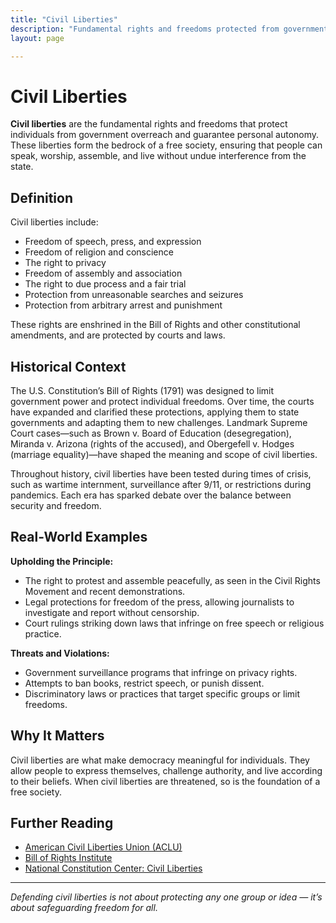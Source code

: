```yaml
---
title: "Civil Liberties"
description: "Fundamental rights and freedoms protected from government interference, such as speech, religion, and assembly."
layout: page

---
```



# Civil Liberties

**Civil liberties** are the fundamental rights and freedoms that protect individuals from government overreach and guarantee personal autonomy. These liberties form the bedrock of a free society, ensuring that people can speak, worship, assemble, and live without undue interference from the state.

## Definition

Civil liberties include:

- Freedom of speech, press, and expression
- Freedom of religion and conscience
- The right to privacy
- Freedom of assembly and association
- The right to due process and a fair trial
- Protection from unreasonable searches and seizures
- Protection from arbitrary arrest and punishment

These rights are enshrined in the Bill of Rights and other constitutional amendments, and are protected by courts and laws.

## Historical Context

The U.S. Constitution’s Bill of Rights (1791) was designed to limit government power and protect individual freedoms. Over time, the courts have expanded and clarified these protections, applying them to state governments and adapting them to new challenges. Landmark Supreme Court cases—such as Brown v. Board of Education (desegregation), Miranda v. Arizona (rights of the accused), and Obergefell v. Hodges (marriage equality)—have shaped the meaning and scope of civil liberties.

Throughout history, civil liberties have been tested during times of crisis, such as wartime internment, surveillance after 9/11, or restrictions during pandemics. Each era has sparked debate over the balance between security and freedom.

## Real-World Examples

**Upholding the Principle:**
- The right to protest and assemble peacefully, as seen in the Civil Rights Movement and recent demonstrations.
- Legal protections for freedom of the press, allowing journalists to investigate and report without censorship.
- Court rulings striking down laws that infringe on free speech or religious practice.

**Threats and Violations:**
- Government surveillance programs that infringe on privacy rights.
- Attempts to ban books, restrict speech, or punish dissent.
- Discriminatory laws or practices that target specific groups or limit freedoms.

## Why It Matters

Civil liberties are what make democracy meaningful for individuals. They allow people to express themselves, challenge authority, and live according to their beliefs. When civil liberties are threatened, so is the foundation of a free society.

## Further Reading

- [American Civil Liberties Union (ACLU)](https://www.aclu.org/)
- [Bill of Rights Institute](https://billofrightsinstitute.org/)
- [National Constitution Center: Civil Liberties](https://constitutioncenter.org/learn/topics/civil-liberties)

---
*Defending civil liberties is not about protecting any one group or idea — it’s about safeguarding freedom for all.*
